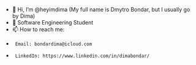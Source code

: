 - 👋 Hi, I’m @heyimdima (My full name is Dmytro Bondar, but I usually go by Dima)
- 🌱 Software Engineering Student
- 📫 How to reach me:
-      Email: bondardima@icloud.com
-      LinkedIn: https://www.linkedin.com/in/dimabondar/

<!---
further addition to this document should contain: 
- LinkedIn
- Personal website link
- Business inquaries email
- Information about my biggest projects in the title
--->
